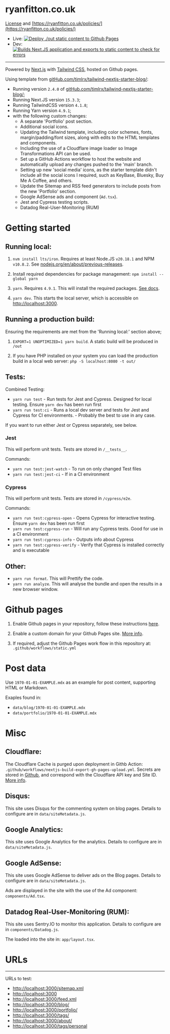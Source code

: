# ryanfitton.co.uk

[License](https://github.com/ryanfitton/ryanfitton-nextjs-2024/blob/main/LICENSE.txt) and [https://ryanfitton.co.uk/policies/](https://ryanfitton.co.uk/policies/)

- Live: [![Deploy `./out` static content to Github Pages](https://github.com/ryanfitton/ryanfitton-nextjs-2024/actions/workflows/nextjs-build-export-gh-pages-upload.yml/badge.svg?branch=main)](https://github.com/ryanfitton/ryanfitton-nextjs-2024/actions/workflows/nextjs-build-export-gh-pages-upload.yml)
- Dev: [![Builds Next.JS application and exports to static content to check for errors](https://github.com/ryanfitton/ryanfitton-nextjs-2024/actions/workflows/nextjs-build-export-test.yml/badge.svg)](https://github.com/ryanfitton/ryanfitton-nextjs-2024/actions/workflows/nextjs-build-export-test.yml)

<hr>

Powered by [Next.js](https://nextjs.org/) with [Tailwind CSS](https://tailwindcss.com/), hosted on Github pages.

Using template from [gitHub.com/timlrx/tailwind-nextjs-starter-blog/](https://gitHub.com/timlrx/tailwind-nextjs-starter-blog/):

- Running version `2.4.0` of [gitHub.com/timlrx/tailwind-nextjs-starter-blog/](https://gitHub.com/timlrx/tailwind-nextjs-starter-blog/);
- Running Next.JS version `15.3.3`;
- Running TailwindCSS version `4.1.8`;
- Running Yarn version `4.9.1`;
- with the following custom changes:
  - A separate 'Portfolio' post section.
  - Additional social icons.
  - Updating the Tailwind template, including color schemes, fonts, margin/padding/font sizes, along with edits to the HTML templates and components.
  - Including the use of a Cloudflare image loader so Image Transformations API can be used.
  - Set up a GitHub Actions workflow to host the website and automatically upload any changes pushed to the 'main' branch.
  - Setting up new 'social media' icons, as the starter template didn't include all the social icons I required, such as KeyBase, Bluesky, Buy Me A Coffee, and others.
  - Update the Sitemap and RSS feed generators to include posts from the new 'Portfolio' section.
  - Google AdSense ads and component (`Ad.tsx`).
  - Jest and Cypress testing scripts.
  - Datadog Real-User-Monitoring (RUM)

# Getting started

## Running local:

1. `nvm install lts/iron`. Requires at least Node.JS `v20.18.1` and NPM `v10.8.2`. See [nodejs.org/en/about/previous-releases](https://nodejs.org/en/about/previous-releases).

2. Install required dependencies for package management: `npm install --global yarn`

3. `yarn`. Requires `4.9.1`. This will install the required packages. [See docs](https://yarnpkg.com/getting-started/install).

4. `yarn dev`. This starts the local server, which is accessible on [http://localhost:3000](http://localhost:3000).

## Running a production build:

Ensuring the requirements are met from the 'Running local:' section above;

1. `EXPORT=1 UNOPTIMIZED=1 yarn build`. A static build will be produced in `/out`

2. If you have PHP installed on your system you can load the production build in a local web server: `php -S localhost:8080 -t out/`

## Tests:

Combined Testing:

- `yarn run test` - Run tests for Jest and Cypress. Designed for local testing. Ensure `yarn dev` has been run first
- `yarn run test:ci` - Runs a local dev server and tests for Jest and Cypress for CI environments. - Probably the best to use in any case.

If you want to run either Jest or Cypress separately, see below.

### Jest

This will perform unit tests. Tests are stored in `/__tests__`.

Commands:

- `yarn run test:jest-watch` - To run on only changed Test files
- `yarn run test:jest-ci` - If in a CI environment

### Cypress

This will perform unit tests. Tests are stored in `/cypress/e2e`.

Commands:

- `yarn run test:cypress-open` - Opens Cypress for interactive testing. Ensure `yarn dev` has been run first
- `yarn run test:cypress-run` - Will run any Cypress tests. Good for use in a CI environment
- `yarn run test:cypress-info` - Outputs info about Cypress
- `yarn run test:cypress-verify` - Verify that Cypress is installed correctly and is executable

## Other:

- `yarn run format`. This will Prettify the code.
- `yarn run analyze`. This will analyse the bundle and open the results in a new browser window.

# Github pages

1. Enable Github pages in your repository, follow these instructions [here](https://docs.github.com/en/pages/getting-started-with-github-pages/creating-a-github-pages-site).

2. Enable a custom domain for your Github Pages site. [More info](https://docs.github.com/en/pages/configuring-a-custom-domain-for-your-github-pages-site).

3. If required, adjust the Github Pages work flow in this repository at: `.github/workflows/static.yml`

# Post data

Use `1970-01-01-EXAMPLE.mdx` as an example for post content, supporting HTML or Markdown.

Exaples found in:

- `data/blog/1970-01-01-EXAMPLE.mdx`
- `data/portfolio/1970-01-01-EXAMPLE.mdx`

# Misc

## Cloudflare:

The Cloudflare Cache is purged upon deployment in Githb Action: `.github/workflows/nextjs-build-export-gh-pages-upload.yml`. Secrets are stored in [Github](https://github.com/ryanfitton/ryanfitton-nextjs-2024/settings/secrets/actions), and correspond with the Cloudflare API key and Site ID. [More info](https://github.com/marketplace/actions/cloudflare-cache-purge-action).

## Disqus:

This site uses Disqus for the commenting system on blog pages. Details to configure are in `data/siteMetadata.js`.

## Google Analytics:

This site uses Google Analytics for the analytics. Details to configure are in `data/siteMetadata.js`.

## Google AdSense:

This site uses Google AdSense to deliver ads on the Blog pages. Details to configure are in `data/siteMetadata.js`.

Ads are displayed in the site with the use of the Ad component: `components/Ad.tsx`.

## Datadog Real-User-Monitoring (RUM):

This site uses Sentry.IO to monitor this application. Details to configure are in `components/Datadog.js`.

The loaded into the site in: `app/layout.tsx`.

# URLs

---

URLs to test:

- [http://localhost:3000/sitemap.xml](http://localhost:3000/sitemap.xml)
- [http://localhost:3000](http://localhost:3000)
- [http://localhost:3000/feed.xml](http://localhost:3000/feed.xml)
- [http://localhost:3000/blog/](http://localhost:3000/blog/)
- [http://localhost:3000/portfolio/](http://localhost:3000/portfolio/)
- [http://localhost:3000/tags/](http://localhost:3000/tags/)
- [http://localhost:3000/about/](http://localhost:3000/about/)
- [http://localhost:3000/tags/personal](http://localhost:3000/tags/personal/)
